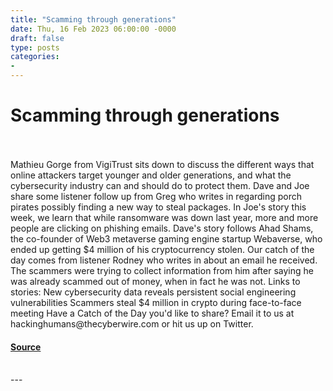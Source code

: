 ```yaml
---
title: "Scamming through generations"
date: Thu, 16 Feb 2023 06:00:00 -0000
draft: false
type: posts
categories: 
- 
---
```

# Scamming through generations

<br/>

<br/>
Mathieu Gorge from VigiTrust sits down to discuss the different ways that online attackers target younger and older generations, and what the cybersecurity industry can and should do to protect them. Dave and Joe share some listener follow up from Greg who writes in regarding porch pirates possibly finding a new way to steal packages. In Joe's story this week, we learn that while ransomware was down last year, more and more people are clicking on phishing emails. Dave's story follows Ahad Shams, the co-founder of Web3 metaverse gaming engine startup Webaverse, who ended up getting $4 million of his cryptocurrency stolen. Our catch of the day comes from listener Rodney who writes in about an email he received. The scammers were trying to collect information from him after saying he was already scammed out of money, when in fact he was not. Links to stories: New cybersecurity data reveals persistent social engineering vulnerabilities Scammers steal $4 million in crypto during face-to-face meeting Have a Catch of the Day you'd like to share? Email it to us at hackinghumans@thecyberwire.com or hit us up on Twitter.

#### [Source](https://thecyberwire.com/podcasts/hacking-humans/232/notes)

<br/>
---

